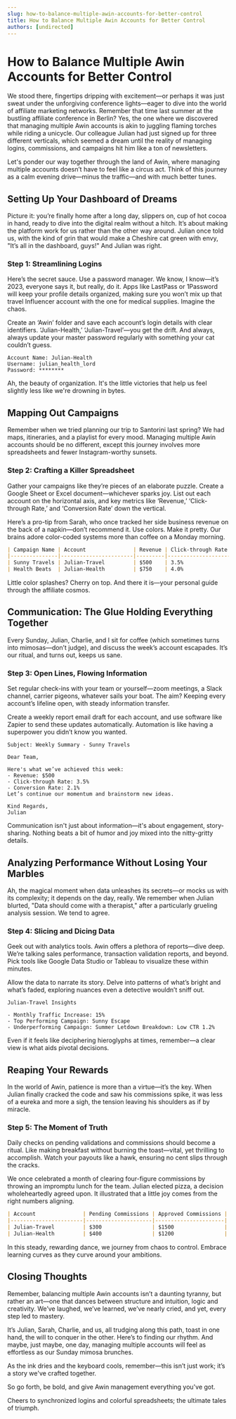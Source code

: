 ```yaml
---
slug: how-to-balance-multiple-awin-accounts-for-better-control
title: How to Balance Multiple Awin Accounts for Better Control
authors: [undirected]
---
```



# How to Balance Multiple Awin Accounts for Better Control

We stood there, fingertips dripping with excitement—or perhaps it was just sweat under the unforgiving conference lights—eager to dive into the world of affiliate marketing networks. Remember that time last summer at the bustling affiliate conference in Berlin? Yes, the one where we discovered that managing multiple Awin accounts is akin to juggling flaming torches while riding a unicycle. Our colleague Julian had just signed up for three different verticals, which seemed a dream until the reality of managing logins, commissions, and campaigns hit him like a ton of newsletters. 

Let's ponder our way together through the land of Awin, where managing multiple accounts doesn’t have to feel like a circus act. Think of this journey as a calm evening drive—minus the traffic—and with much better tunes.

## Setting Up Your Dashboard of Dreams

Picture it: you’re finally home after a long day, slippers on, cup of hot cocoa in hand, ready to dive into the digital realm without a hitch. It’s about making the platform work for us rather than the other way around. Julian once told us, with the kind of grin that would make a Cheshire cat green with envy, "It’s all in the dashboard, guys!" And Julian was right.

### Step 1: Streamlining Logins

Here’s the secret sauce. Use a password manager. We know, I know—it’s 2023, everyone says it, but really, do it. Apps like LastPass or 1Password will keep your profile details organized, making sure you won’t mix up that travel Influencer account with the one for medical supplies. Imagine the chaos.

Create an ‘Awin’ folder and save each account’s login details with clear identifiers. ‘Julian-Health,’ ‘Julian-Travel’—you get the drift. And always, always update your master password regularly with something your cat couldn’t guess.

```plaintext
Account Name: Julian-Health
Username: julian_health_lord
Password: ********
```

Ah, the beauty of organization. It's the little victories that help us feel slightly less like we're drowning in bytes.

## Mapping Out Campaigns

Remember when we tried planning our trip to Santorini last spring? We had maps, itineraries, and a playlist for every mood. Managing multiple Awin accounts should be no different, except this journey involves more spreadsheets and fewer Instagram-worthy sunsets.

### Step 2: Crafting a Killer Spreadsheet

Gather your campaigns like they’re pieces of an elaborate puzzle. Create a Google Sheet or Excel document—whichever sparks joy. List out each account on the horizontal axis, and key metrics like ‘Revenue,’ ‘Click-through Rate,’ and ‘Conversion Rate’ down the vertical.

Here’s a pro-tip from Sarah, who once tracked her side business revenue on the back of a napkin—don’t recommend it. Use colors. Make it pretty. Our brains adore color-coded systems more than coffee on a Monday morning. 

```markdown
| Campaign Name | Account               | Revenue | Click-through Rate | Conversion Rate |
|---------------|-----------------------|---------|--------------------|-----------------|
| Sunny Travels | Julian-Travel         | $500    | 3.5%               | 2.1%            |
| Health Beats  | Julian-Health         | $750    | 4.0%               | 3.5%            |
```

Little color splashes? Cherry on top. And there it is—your personal guide through the affiliate cosmos.

## Communication: The Glue Holding Everything Together

Every Sunday, Julian, Charlie, and I sit for coffee (which sometimes turns into mimosas—don’t judge), and discuss the week’s account escapades. It’s our ritual, and turns out, keeps us sane.

### Step 3: Open Lines, Flowing Information

Set regular check-ins with your team or yourself—zoom meetings, a Slack channel, carrier pigeons, whatever sails your boat. The aim? Keeping every account’s lifeline open, with steady information transfer.

Create a weekly report email draft for each account, and use software like Zapier to send these updates automatically. Automation is like having a superpower you didn’t know you wanted.

```plaintext
Subject: Weekly Summary - Sunny Travels

Dear Team,

Here's what we’ve achieved this week:
- Revenue: $500
- Click-through Rate: 3.5%
- Conversion Rate: 2.1%
Let’s continue our momentum and brainstorm new ideas.

Kind Regards,
Julian
```

Communication isn't just about information—it's about engagement, story-sharing. Nothing beats a bit of humor and joy mixed into the nitty-gritty details.

## Analyzing Performance Without Losing Your Marbles

Ah, the magical moment when data unleashes its secrets—or mocks us with its complexity; it depends on the day, really. We remember when Julian blurted, "Data should come with a therapist," after a particularly grueling analysis session. We tend to agree.

### Step 4: Slicing and Dicing Data

Geek out with analytics tools. Awin offers a plethora of reports—dive deep. We’re talking sales performance, transaction validation reports, and beyond. Pick tools like Google Data Studio or Tableau to visualize these within minutes.

Allow the data to narrate its story. Delve into patterns of what’s bright and what’s faded, exploring nuances even a detective wouldn’t sniff out.

```plaintext
Julian-Travel Insights

- Monthly Traffic Increase: 15%
- Top Performing Campaign: Sunny Escape
- Underperforming Campaign: Summer Letdown Breakdown: Low CTR 1.2%
```

Even if it feels like deciphering hieroglyphs at times, remember—a clear view is what aids pivotal decisions.

## Reaping Your Rewards

In the world of Awin, patience is more than a virtue—it’s the key. When Julian finally cracked the code and saw his commissions spike, it was less of a eureka and more a sigh, the tension leaving his shoulders as if by miracle.

### Step 5: The Moment of Truth

Daily checks on pending validations and commissions should become a ritual. Like making breakfast without burning the toast—vital, yet thrilling to accomplish. Watch your payouts like a hawk, ensuring no cent slips through the cracks.

We once celebrated a month of clearing four-figure commissions by throwing an impromptu lunch for the team. Julian elected pizza, a decision wholeheartedly agreed upon. It illustrated that a little joy comes from the right numbers aligning.

```markdown
| Account               | Pending Commissions | Approved Commissions |
|-----------------------|---------------------|----------------------|
| Julian-Travel         | $300                | $1500                |
| Julian-Health         | $400                | $1200                |
```

In this steady, rewarding dance, we journey from chaos to control. Embrace learning curves as they curve around your ambitions.

## Closing Thoughts

Remember, balancing multiple Awin accounts isn’t a daunting tyranny, but rather an art—one that dances between structure and intuition, logic and creativity. We’ve laughed, we’ve learned, we’ve nearly cried, and yet, every step led to mastery.

It’s Julian, Sarah, Charlie, and us, all trudging along this path, toast in one hand, the will to conquer in the other. Here’s to finding our rhythm. And maybe, just maybe, one day, managing multiple accounts will feel as effortless as our Sunday mimosa brunches.

As the ink dries and the keyboard cools, remember—this isn’t just work; it’s a story we've crafted together.

So go forth, be bold, and give Awin management everything you've got.

Cheers to synchronized logins and colorful spreadsheets; the ultimate tales of triumph.
